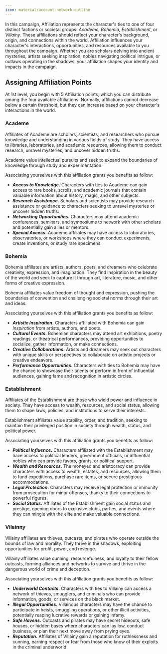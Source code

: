 ```yaml
---
icon: material/account-network-outline
---
```


In this campaign, Affiliation represents the character's ties to one of four distinct factions or societal groups: *Academe, Bohemia, Establishment*, or *Villainy*. These affiliations should reflect your character's background, origin, and connections within the world. Affiliation influences your character's interactions, opportunities, and resources available to you throughout the campaign. Whether you are scholars delving into ancient mysteries, artists seeking inspiration, nobles navigating political intrigue, or outlaws operating in the shadows, your affiliation shapes your identity and impacts in the campaign.

## Assigning Affiliation Points

At 1st level, you begin with 5 Affiliation points, which you can distribute among the four available affiliations. Normally, affiliations cannot decrease below a certain threshold, but they can increase based on your character's interactions in the world.

### **Academe**

Affiliates of Academe are scholars, scientists, and researchers who pursue knowledge and understanding in various fields of study. They have access to libraries, laboratories, and academic resources, allowing them to conduct research, unravel mysteries, and uncover hidden truths. 

Academe value intellectual pursuits and seek to expand the boundaries of knowledge through study and experimentation.

Associating yourselves with this affiliation grants you benefits as follow:

- ***Access to Knowledge*.** Characters with ties to Academe can gain access to rare books, scrolls, and academic journals that contain valuable information about history, magic, and other subjects.
- ***Research Assistance*.** Scholars and scientists may provide research assistance or guidance to characters seeking to unravel mysteries or uncover hidden truths.
- ***Networking Opportunities*.** Characters may attend academic conferences, seminars, and symposiums to network with other scholars and potentially gain allies or mentors.
- ***Special Access*.** Academe affiliates may have access to laboratories, observatories, or workshops where they can conduct experiments, create inventions, or study rare specimens.

### **Bohemia**

Bohemia affiliates are artists, authors, poets, and dreamers who celebrate creativity, expression, and imagination. They find inspiration in the beauty of the world and seek to capture it through art, literature, music, and other forms of creative expression. 

Bohemia affiliates value freedom of thought and expression, pushing the boundaries of convention and challenging societal norms through their art and ideas.

Associating yourselves with this affiliation grants you benefits as follow:

- ***Artistic Inspiration*.** Characters affiliated with Bohemia can gain *Inspiration* from artists, authors, and poets.
- ***Cultural Events*.** Bohemian characters may attend art exhibitions, poetry readings, or theatrical performances, providing opportunities to socialize, gather information, or make connections.
- ***Creative Collaborations*.** Artists and dreamers may seek out characters with unique skills or perspectives to collaborate on artistic projects or creative endeavors.
- ***Performance Opportunities*.** Characters with ties to Bohemia may have the chance to showcase their talents or perform in front of influential audiences, gaining fame and recognition in artistic circles.

### **Establishment**

Affiliates of the Establishment are those who wield power and influence in society. They have access to wealth, resources, and social status, allowing them to shape laws, policies, and institutions to serve their interests. 

Establishment affiliates value stability, order, and tradition, seeking to maintain their privileged position in society through wealth, status, and political power.

Associating yourselves with this affiliation grants you benefits as follow:

- ***Political Influence*.** Characters affiliated with the Establishment may have access to political leaders, government officials, or influential nobles who can provide favors, grants, or political support.
- ***Wealth and Resources*.** The moneyed and aristocracy can provide characters with access to wealth, estates, and resources, allowing them to fund expeditions, purchase rare items, or secure prestigious accommodations.
- ***Legal Protection*.** Characters may receive legal protection or immunity from prosecution for minor offenses, thanks to their connections to powerful figures.
- ***Social Status*.** Affiliates of the Establishment gain social status and prestige, opening doors to exclusive clubs, parties, and events where they can mingle with the elite and make valuable connections.

### **Vilainny**

Villainy affiliates are thieves, outcasts, and pirates who operate outside the bounds of law and morality. They thrive in the shadows, exploiting opportunities for profit, power, and revenge. 

Villainy affiliates value cunning, resourcefulness, and loyalty to their fellow outcasts, forming alliances and networks to survive and thrive in the dangerous world of crime and deception.

Associating yourselves with this affiliation grants you benefits as follow:

- ***Underworld Contacts*.** Characters with ties to Villainy can access a network of thieves, smugglers, and criminals who can provide information, goods, or services on the black market.
- ***Illegal Opportunities*.** Villainous characters may have the chance to participate in heists, smuggling operations, or other illicit activities, potentially reaping lucrative rewards or gaining infamy.
- ***Safe Havens*.** Outcasts and pirates may have secret hideouts, safe houses, or hidden bases where characters can lay low, conduct business, or plan their next move away from prying eyes.
- ***Reputation*.** Affiliates of Villainy gain a reputation for ruthlessness and cunning, earning respect or fear from those who know of their exploits in the criminal underworld